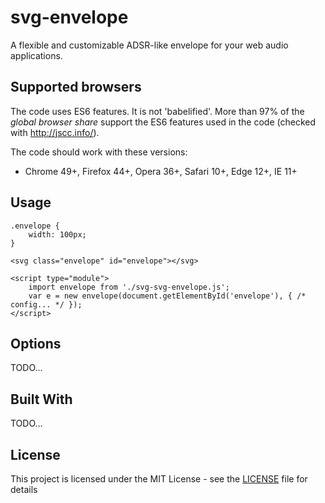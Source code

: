 # svg-envelope

A flexible and customizable ADSR-like envelope for your web audio applications.

## Supported browsers

The code uses ES6 features. It is not 'babelified'. More than 97% of the _global browser share_ support the ES6 features used
in the code (checked with <http://jscc.info/>). 

The code should work with these versions:

- Chrome 49+, Firefox 44+, Opera 36+, Safari 10+, Edge 12+, IE 11+

## Usage

    .envelope {
        width: 100px;
    }

    <svg class="envelope" id="envelope"></svg>

    <script type="module">
        import envelope from './svg-svg-envelope.js';
        var e = new envelope(document.getElementById('envelope'), { /* config... */ });        
    </script>

## Options

TODO...

## Built With

TODO...

## License

This project is licensed under the MIT License - see the [LICENSE](LICENSE) file for details

